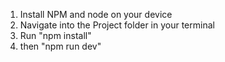 1. Install NPM and node on your device
2. Navigate into the Project folder in your terminal
3. Run "npm install"
4. then "npm run dev"
